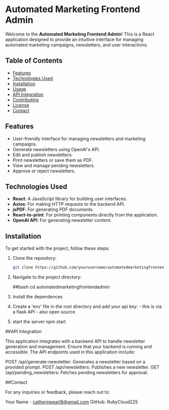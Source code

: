 # Automated Marketing Frontend Admin

Welcome to the **Automated Marketing Frontend Admin**! This is a React application designed to provide an intuitive interface for managing automated marketing campaigns, newsletters, and user interactions.

## Table of Contents

- [Features](#features)
- [Technologies Used](#technologies-used)
- [Installation](#installation)
- [Usage](#usage)
- [API Integration](#api-integration)
- [Contributing](#contributing)
- [License](#license)
- [Contact](#contact)

## Features

- User-friendly interface for managing newsletters and marketing campaigns.
- Generate newsletters using OpenAI's API.
- Edit and publish newsletters.
- Print newsletters or save them as PDF.
- View and manage pending newsletters.
- Approve or reject newsletters.

## Technologies Used

- **React**: A JavaScript library for building user interfaces.
- **Axios**: For making HTTP requests to the backend API.
- **jsPDF**: For generating PDF documents.
- **React-to-print**: For printing components directly from the application.
- **OpenAI API**: For generating newsletter content.

## Installation

To get started with the project, follow these steps:

1. Clone the repository:

   ```bash
   git clone https://github.com/yourusername/automatedmarketingfrontendadmin

2. Navigate to the project directory:

    ##bash cd automatedmarketingfrontendadmin

3. Install the dependences

4. Create a 'env' file in the root directory and add your api key: - this is via a flask API - also open source

5. start the server
    npm start

##API Integration

This application integrates with a backend API to handle newsletter generation and management. Ensure that your backend is running and accessible. The API endpoints used in this application include:

POST /api/generate-newsletter: Generates a newsletter based on a provided prompt.
POST /api/newsletters: Publishes a new newsletter.
GET /api/pending_newsletters: Fetches pending newsletters for approval.

##Contact

For any inquiries or feedback, please reach out to:

Your Name - catherineearl8@gmail.com
GitHub: RubyCloud225